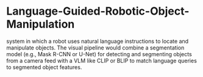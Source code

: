 # Language-Guided-Robotic-Object-Manipulation
system in which a robot uses natural language instructions to locate and manipulate objects. The visual pipeline would combine a segmentation model (e.g., Mask R-CNN or U-Net) for detecting and segmenting objects from a camera feed with a VLM like CLIP or BLIP to match language queries to segmented object features.
